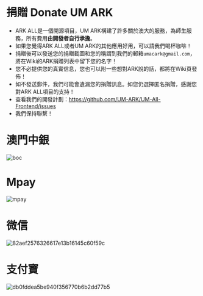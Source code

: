# 捐贈 Donate UM ARK
- ARK ALL是一個開源項目，UM ARK構建了許多關於澳大的服務，為師生服務，所有費用**由開發者自行承擔**。
- 如果您覺得ARK ALL或者UM ARK的其他應用好用，可以請我們喝杯咖啡！
- 捐贈後可以發送您的捐贈截圖和您的稱謂到我們的郵箱`umacark@gmail.com`，將在Wiki的ARK捐贈列表中留下您的名字！
- 您不必提供您的真實信息，您也可以附一些想對ARK說的話，都將在Wiki頁發佈！
- 如不發送郵件，我們可能會遺漏您的捐贈訊息。如您仍選擇匿名捐贈，感謝您對ARK ALL項目的支持！
- 查看我們的開發計劃：https://github.com/UM-ARK/UM-All-Frontend/issues
- 我們保持聯繫！

# 澳門中銀
![boc](https://github.com/UM-ARK/Donate/assets/55580370/1fab178d-c090-472b-8de2-9188112f721c)

# Mpay
![mpay](https://github.com/UM-ARK/Donate/assets/55580370/044328f9-b609-4ec1-8d16-e8eedd32deca)

# 微信
![82aef2576326617e13b16145c60f59c](https://github.com/UM-ARK/Donate/assets/55580370/afb248b8-3d3b-4954-aac7-a5742a3ae53c)

# 支付寶
![db0fddea5be940f356770b6b2dd77b5](https://github.com/UM-ARK/Donate/assets/55580370/04f246ab-ff80-4a4a-ba48-cf2dc243b0e0)
